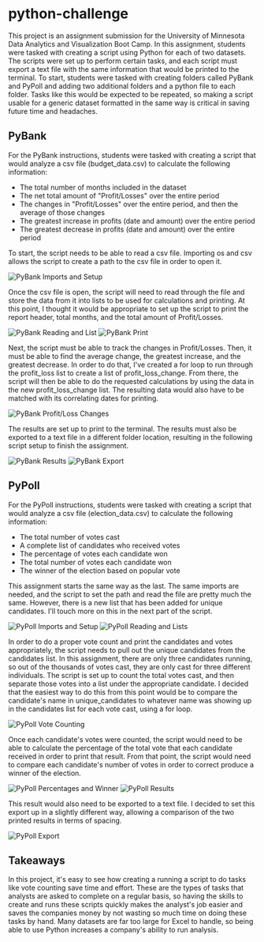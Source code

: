 # python-challenge

This project is an assignment submission for the University of Minnesota Data Analytics and Visualization Boot Camp. In this assignment, students were tasked with creating a script using Python for each of two datasets. The scripts were set up to perform certain tasks, and each script must export a text file with the same information that would be printed to the terminal. To start, students were tasked with creating folders called PyBank and PyPoll and adding two additional folders and a python file to each folder. Tasks like this would be expected to be repeated, so making a script usable for a generic dataset formatted in the same way is critical in saving future time and headaches.

## PyBank

For the PyBank instructions, students were tasked with creating a script that would analyze a csv file (budget_data.csv) to calculate the following information:
- The total number of months included in the dataset
- The net total amount of "Profit/Losses" over the entire period
- The changes in "Profit/Losses" over the entire period, and then the average of those changes
- The greatest increase in profits (date and amount) over the entire period
- The greatest decrease in profits (date and amount) over the entire period

To start, the script needs to be able to read a csv file. Importing os and csv allows the script to create a path to the csv file in order to open it.

![PyBank Imports and Setup](Images/PyBank_Imports_and_Setup.png)

Once the csv file is open, the script will need to read through the file and store the data from it into lists to be used for calculations and printing. At this point, I thought it would be appropriate to set up the script to print the report header, total months, and the total amount of Profit/Losses.

![PyBank Reading and List](Images/PyBank_Reading_and_Lists.png)
![PyBank Print](Images/PyBank_Print_1st_Half.png)

Next, the script must be able to track the changes in Profit/Losses. Then, it must be able to find the average change, the greatest increase, and the greatest decrease. In order to do that, I've created a for loop to run through the profit_loss list to create a list of profit_loss_change. From there, the script will then be able to do the requested calculations by using the data in the new profit_loss_change list. The resulting data would also have to be matched with its correlating dates for printing.

![PyBank Profit/Loss Changes](Images/PyBank_Profit_Loss_Changes_and_Printing.png)

The results are set up to print to the terminal. The results must also be exported to a text file in a different folder location, resulting in the following script setup to finish the assignment.

![PyBank Results](Images/PyBank_Results.png)
![PyBank Export](Images/PyBank_Export.png)

## PyPoll

For the PyPoll instructions, students were tasked with creating a script that would analyze a csv file (election_data.csv) to calculate the following information:
- The total number of votes cast
- A complete list of candidates who received votes
- The percentage of votes each candidate won
- The total number of votes each candidate won
- The winner of the election based on popular vote

This assignment starts the same way as the last. The same imports are needed, and the script to set the path and read the file are pretty much the same. However, there is a new list that has been added for unique candidates. I'll touch more on this in the next part of the script.

![PyPoll Imports and Setup](Images/PyPoll_Imports_and_Setup.png)
![PyPoll Reading and Lists](Images/PyPoll_Reading_and_Lists.png)

In order to do a proper vote count and print the candidates and votes appropriately, the script needs to pull out the unique candidates from the candidates list. In this assignment, there are only three candidates running, so out of the thousands of votes cast, they are only cast for three different individuals. The script is set up to count the total votes cast, and then separate those votes into a list under the appropriate candidate. I decided that the easiest way to do this from this point would be to compare the candidate's name in unique_candidates to whatever name was showing up in the candidates list for each vote cast, using a for loop.

![PyPoll Vote Counting](Images/PyPoll_Vote_Counting.png)

Once each candidate's votes were counted, the script would need to be able to calculate the percentage of the total vote that each candidate received in order to print that result. From that point, the script would need to compare each candidate's number of votes in order to correct produce a winner of the election.

![PyPoll Percentages and Winner](Images/PyPoll_Percentages_and_Winner.png)
![PyPoll Results](Images/PyPoll_Results.png)

This result would also need to be exported to a text file. I decided to set this export up in a slightly different way, allowing a comparison of the two printed results in terms of spacing.

![PyPoll Export](Images/PyPoll_Export.png)

## Takeaways

In this project, it's easy to see how creating a running a script to do tasks like vote counting save time and effort. These are the types of tasks that analysts are asked to complete on a regular basis, so having the skills to create and runs these scripts quickly makes the analyst's job easier and saves the companies money by not wasting so much time on doing these tasks by hand. Many datasets are far too large for Excel to handle, so being able to use Python increases a company's ability to run analysis.



